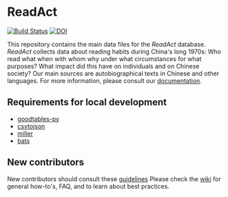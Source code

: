 # ReadAct
[![Build Status](https://travis-ci.com/readchina/ReadingData.svg?branch=master)](https://travis-ci.com/readchina/ReadingData) [![DOI](https://zenodo.org/badge/96089230.svg)](https://zenodo.org/badge/latestdoi/96089230)

This repository contains the main data files for the *ReadAct* database. *ReadAct* collects data about reading habits during China's long 1970s: Who read what when with whom why under what circumstances for what purposes? What impact did this have on individuals and on Chinese society? Our main sources are autobiographical texts in Chinese and other languages. For more information, please consult our [documentation](https://readchina.github.io/ReadingData/).

## Requirements for local development
-   [goodtables-py](https://github.com/frictionlessdata/goodtables-py)
-   [csvtojson](https://www.npmjs.com/package/csvtojson)
-   [miller](https://github.com/johnkerl/miller)
-   [bats](https://github.com/bats-core/bats-core)


## New contributors
New contributors should consult these [guidelines](.github/contributing.md)
Please check the [wiki](https://github.com/readchina/ReadingData/wiki) for general how-to's, FAQ, and to learn about best practices.
